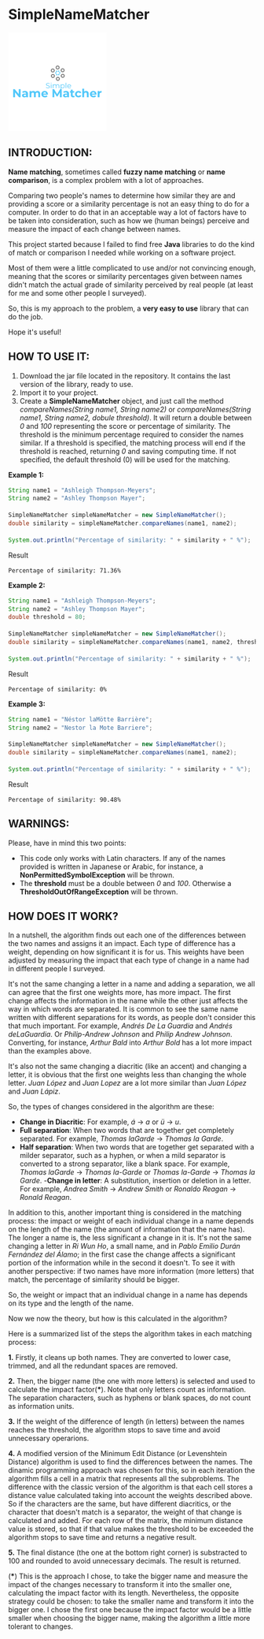 # SimpleNameMatcher

![alt text](https://github.com/alvarolm94/SimpleNameMatcher/blob/master/logo.png)

## INTRODUCTION:

**Name matching**, sometimes called **fuzzy name matching** or **name comparison**, is a complex problem with a lot of approaches. 

Comparing two people's names to determine how similar they are and providing a score or a similarity percentage is not an easy thing to do for a computer. In order to do that in an acceptable way a lot of factors have to be taken into consideration, such as how we (human beings) perceive and measure the impact of each change between names.

This project started because I failed to find free **Java** libraries to do the kind of match or comparison I needed while working on a software project. 

Most of them were a little complicated to use and/or not convincing enough, meaning that the scores or similarity percentages given between names didn't match the actual grade of similarity perceived by real people (at least for me and some other people I surveyed). 

So, this is my approach to the problem, a **very easy to use** library that can do the job.

Hope it's useful!

## HOW TO USE IT:

1. Download the jar file located in the repository. It contains the last version of the library, ready to use.
2. Import it to your project.
3. Create a **SimpleNameMatcher** object, and just call the method *compareNames(String name1, String name2)* or *compareNames(String name1, String name2, dobule threshold)*. It will return a double between *0* and *100* representing the score or percentage of similarity. The threshold is the minimum percentage required to consider the names similar. If a threshold is specified, the matching process will end if the threshold is reached, returning *0* and saving computing time. If not specified, the default threshold (0) will be used for the matching. 

**Example 1:**  
```java
String name1 = "Ashleigh Thompson-Meyers";
String name2 = "Ashley Thompson Mayer";

SimpleNameMatcher simpleNameMatcher = new SimpleNameMatcher();
double similarity = simpleNameMatcher.compareNames(name1, name2);

System.out.println("Percentage of similarity: " + similarity + " %");
```

Result
```
Percentage of similarity: 71.36%
```


**Example 2:**  
```java
String name1 = "Ashleigh Thompson-Meyers";
String name2 = "Ashley Thompson Mayer";
double threshold = 80;

SimpleNameMatcher simpleNameMatcher = new SimpleNameMatcher();
double similarity = simpleNameMatcher.compareNames(name1, name2, threshold);

System.out.println("Percentage of similarity: " + similarity + " %");
```

Result
```
Percentage of similarity: 0%
```

**Example 3:**  
```java
String name1 = "Néstor laMötte Barrière";
String name2 = "Nestor la Mote Barriere";

SimpleNameMatcher simpleNameMatcher = new SimpleNameMatcher();
double similarity = simpleNameMatcher.compareNames(name1, name2);

System.out.println("Percentage of similarity: " + similarity + " %");
```

Result
```
Percentage of similarity: 90.48%
```

## WARNINGS:

Please, have in mind this two points:

- This code only works with Latin characters. If any of the names provided is written in Japanese or Arabic, for instance, a **NonPermittedSymbolException** will be thrown. 
- The **threshold** must be a double between *0* and *100*. Otherwise a **ThresholdOutOfRangeException** will be thrown. 

## HOW DOES IT WORK?

In a nutshell, the algorithm finds out each one of the differences between the two names and assigns it an impact. Each type of difference has a weight, depending on how significant it is for us. This weights have been adjusted by measuring the impact that each type of change in a name had in different people I surveyed.

It's not the same changing a letter in a name and adding a separation, we all can agree that the first one weights more, has more impact. The first change affects the information in the name while the other just affects the way in which words are separated. It is common to see the same name written with different separations for its words, as people don't consider this that much important. For example, *Andrés De La Guardia* and *Andrés deLaGuardia*. Or *Philip-Andrew Johnson* and *Philip Andrew Johnson*. Converting, for instance, *Arthur Bald* into *Arthur Bold* has a lot more impact than the examples above. 

It's also not the same changing a diacritic (like an accent) and changing a letter, it is obvious that the first one weights less than changing the whole letter. *Juan López* and *Juan Lopez* are a lot more similar than *Juan López* and *Juan Lápiz*.

So, the types of changes considered in the algorithm are these:

- **Change in Diacritic**: For example, *á* -> *a* or *ü* -> *u*.
- **Full separation**: When two words that are together get completely separated. For example, *Thomas laGarde* -> *Thomas la Garde*.
- **Half separation**: When two words that are together get separated with a milder separator, such as a hyphen, or when a mild separator is converted to a strong separator, like a blank space. For example, *Thomas laGarde* -> *Thomas la-Garde* or *Thomas la-Garde* -> *Thomas la Garde*.
-**Change in letter**: A substitution, insertion or deletion in a letter. For example, *Andrea Smith* -> *Andrew Smith* or *Ronaldo Reagan* -> *Ronald Reagan*.

In addition to this, another important thing is considered in the matching process: the impact or weight of each individual change in a name depends on the length of the name (the amount of information that the name has). The longer a name is, the less significant a change in it is. It's not the same changing a letter in *Ri Wun Ho*, a small name, and in *Pablo Emilio Durán Fernández del Álamo*; in the first case the change affects a significant portion of the information while in the second it doesn't. To see it with another perspective: if two names have more information (more letters) that match, the percentage of similarity should be bigger. 

So, the weight or impact that an individual change in a name has depends on its type and the length of the name. 

Now we now the theory, but how is this calculated in the algorithm?

Here is a summarized list of the steps the algorithm takes in each matching process:

**1.** Firstly, it cleans up both names. They are converted to lower case, trimmed, and all the redundant spaces are removed.

**2.** Then, the bigger name (the one with more letters) is selected and used to calculate the impact factor(**\***). Note that only letters count as information. The separation characters, such as hyphens or blank spaces, do not count as information units. 

**3.** If the weight of the difference of length (in letters) between the names reaches the threshold, the algorithm stops to save time and avoid unnecessary operarions.

**4.** A modified version of the Minimum Edit Distance (or Levenshtein Distance) algorithm is used to find the differences between the names. The dinamic programming approach was chosen for this, so in each iteration the algorithm fills a cell in a matrix that represents all the subproblems. The difference with the classic version of the algorithm is that each cell stores a distance value calculated taking into account the weights described above. So if the characters are the same, but have different diacritics, or the character that doesn't match is a separator, the weight of that change is calculated and added.
For each row of the matrix, the minimum distance value is stored, so that if that value makes the threshold to be exceeded the algorithm stops to save time and returns a negative result. 

**5.** The final distance (the one at the bottom right corner) is substracted to 100 and rounded to avoid unnecessary decimals. The result is returned. 


(**\***) This is the approach I chose, to take the bigger name and measure the impact of the changes necessary to transform it into the smaller one, calculating the impact factor with its length. Nevertheless, the opposite strategy could be chosen: to take the smaller name and transform it into the bigger one. I chose the first one because the impact factor would be a little smaller when choosing the bigger name, making the algorithm a little more tolerant to changes.
